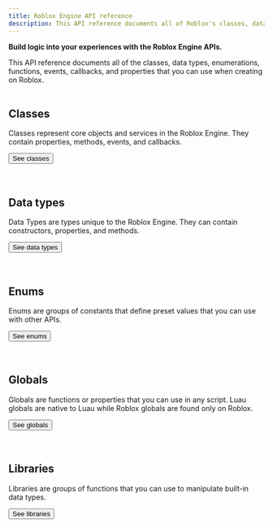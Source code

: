 ```yaml
---
title: Roblox Engine API reference
description: This API reference documents all of Roblox's classes, data types, enumerations, functions, events, callbacks, and properties.
---
```


**Build logic into your experiences with the Roblox Engine APIs.**

This API reference documents all of the classes, data types, enumerations,
functions, events, callbacks, and properties that you can use when
creating on Roblox.
<br/><br/>

## Classes

Classes represent core objects and services in the Roblox Engine. They contain
properties, methods, events, and callbacks.

<SideBarLink nodeId='Engine API/Classes'>
  <Button color='secondary' size='large' variant='contained'>See classes</Button>
</SideBarLink>
<br/><br/><br/>

## Data types

Data Types are types unique to the Roblox Engine. They can contain constructors,
properties, and methods.

<SideBarLink nodeId='Engine API/Data Types'>
  <Button color='secondary' size='large' variant='contained'>See data types</Button>
</SideBarLink>
<br/><br/><br/>

## Enums

Enums are groups of constants that define preset values that you can use with
other APIs.

<SideBarLink nodeId='Engine API/Enums'>
  <Button color='secondary' size='large' variant='contained'>See enums</Button>
</SideBarLink>
<br/><br/><br/>

## Globals

Globals are functions or properties that you can use in any script. Luau globals
are native to Luau while Roblox globals are found only on Roblox.

<SideBarLink nodeId='Engine API/Globals'>
  <Button color='secondary' size='large' variant='contained'>See globals</Button>
</SideBarLink>
<br/><br/><br/>

## Libraries

Libraries are groups of functions that you can use to manipulate built-in data
types.

<SideBarLink nodeId='Engine API/Libraries'>
  <Button color='secondary' size='large' variant='contained'>See libraries</Button>
</SideBarLink>
<br/><br/><br/>
